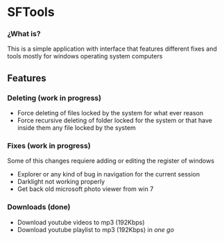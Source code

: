 # SFTools

### ¿What is?

This is a simple application with interface that features different fixes and tools mostly for windows operating system computers


## Features

### Deleting (work in progress)
- Force deleting of files locked by the system for what ever reason
- Force recursive deleting of folder locked for the system or that have inside them any file locked by the system

### Fixes (work in progress)

Some of this changes requiere adding or editing the register of windows

- Explorer or any kind of bug in navigation for the current session
- Darklight not working properly    
- Get back old microsoft photo viewer from win 7

### Downloads (done)

- Download youtube videos to mp3 (192Kbps)
- Download youtube playlist to mp3 (192Kbps) in *one go*
